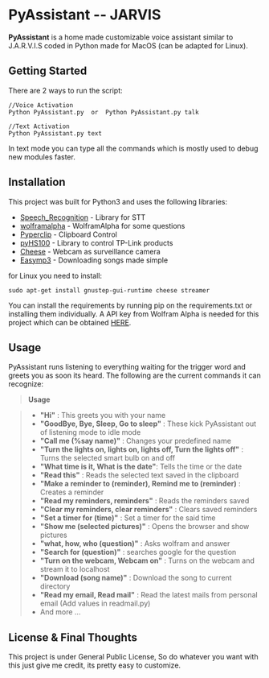 PyAssistant -- JARVIS
===================


**PyAssistant** is a home made customizable voice assistant similar to J.A.R.V.I.S coded in Python made for MacOS (can be adapted for Linux).

## Getting Started

There are 2 ways to run the script:

```
//Voice Activation
Python PyAssistant.py  or  Python PyAssistant.py talk

//Text Activation
Python PyAssistant.py text
```
In text mode you can type all the commands which is mostly used to debug new modules faster.

## Installation

This project was built for Python3 and uses the following libraries:

* [Speech_Recognition](https://pypi.python.org/pypi/SpeechRecognition/) - Library for STT
* [wolframalpha](https://github.com/jaraco/wolframalpha) - WolframAlpha for some questions
* [Pyperclip](https://github.com/asweigart/pyperclip) - Clipboard Control
* [pyHS100](https://github.com/GadgetReactor/pyHS100) - Library to control TP-Link products
* [Cheese](https://apps.ubuntu.com/cat/applications/precise/cheese/) - Webcam as surveillance camera
* [Easymp3](https://github.com/S1mplyCompl3x/easymp3) - Downloading songs made simple

for Linux you need to install:

```
sudo apt-get install gnustep-gui-runtime cheese streamer 

```

You can install the requirements by running pip on the requirements.txt or installing them individually.
A API key from Wolfram Alpha is needed for this project which can be obtained [HERE](https://developer.wolframalpha.com/portal/apisignup.html).

## Usage

PyAssistant runs listening to everything waiting for the trigger word and greets you as soon its heard.
The following are the current commands it can recognize:
> **Usage**

> - **"Hi"** : This greets you with your name
> - **"GoodBye, Bye, Sleep, Go to sleep"** : These kick PyAssistant out of listening mode to idle mode
> - **"Call me (%say name)"** : Changes your predefined name
> - **"Turn the lights on, lights on, lights off, Turn the lights off"** : Turns the selected smart bulb on and off
> - **"What time is it, What is the date"**: Tells the time or the date
> - **"Read this"** : Reads the selected text saved in the clipboard
> - **"Make a reminder to (reminder), Remind me to (reminder)** : Creates a reminder
> - **"Read my reminders, reminders"** : Reads the reminders saved
> - **"Clear my reminders, clear reminders"** : Clears saved reminders
> - **"Set a timer for (time)"** : Set a timer for the said time
> - **"Show me (selected pictures)"** :  Opens the browser and show pictures
> - **"what, how, who (question)"** : Asks wolfram and answer
> - **"Search for (question)"** : searches google for the question
> - **"Turn on the webcam, Webcam on"** : Turns on the webcam and stream it to localhost
> - **"Download (song name)"** : Download the song to current directory
> - **"Read my email, Read mail"** : Read the latest mails from personal email (Add values in readmail.py)
> - And more ...






## License & Final Thoughts

This project is under General Public License, So do whatever you want with this just give me credit, its pretty easy to customize. 

